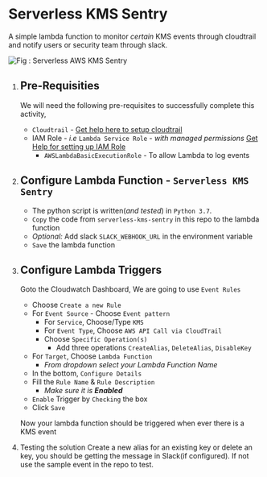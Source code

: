 # Serverless KMS Sentry
A simple lambda function to monitor _certain_ KMS events through cloudtrail and notify users or security team through slack.

![Fig : Serverless AWS KMS Sentry](https://raw.githubusercontent.com/miztiik/serverless-kms-sentry/master/images/serverless-kms-sentry.png)

1. ## Pre-Requisities
    We will need the following pre-requisites to successfully complete this activity,
    - `Cloudtrail` - [Get help here to setup cloudtrail](https://youtu.be/N4DdqAkeqD4) 
    - IAM Role - _i.e_ `Lambda Service Role` - _with managed permissions_ [Get Help for setting up IAM Role](https://www.youtube.com/watch?v=5g0Cuq-qKA0&list=PLxzKY3wu0_FLaF9Xzpyd9p4zRCikkD9lE&index=11)
        - `AWSLambdaBasicExecutionRole` - To allow Lambda to log events

1. ## Configure Lambda Function - `Serverless KMS Sentry`
    - The python script is written(_and tested_) in `Python 3.7`.
    - `Copy` the code from `serverless-kms-sentry` in this repo to the lambda function
    - _Optional:_ Add slack `SLACK_WEBHOOK_URL` in the environment variable
    - `Save` the lambda function
1. ## Configure Lambda Triggers
    Goto the Cloudwatch Dashboard, We are going to use `Event Rules`
    - Choose `Create a new Rule`
    - For `Event Source` - Choose `Event pattern`
       - For `Service`, Choose/Type `KMS`
       - For `Event Type`, Choose `AWS API Call via CloudTrail`
       - Choose `Specific Operation(s)`
          - Add three operations `CreateAlias`, `DeleteAlias`, `DisableKey`
    - For `Target`, Choose `Lambda Function`
       - _From dropdown select your Lambda Function Name_
    - In the bottom, `Configure Details`
    - Fill the `Rule Name` & `Rule Description`
       - _Make sure it is **Enabled**_
    - `Enable` Trigger by `Checking` the box
    - Click `Save`
    
    Now your lambda function should be triggered when ever there is a KMS event

1. Testing the solution
    Create a new alias for an existing key or delete an key, you should be getting the message in Slack(if configured). If not use the sample event in the repo to test.
